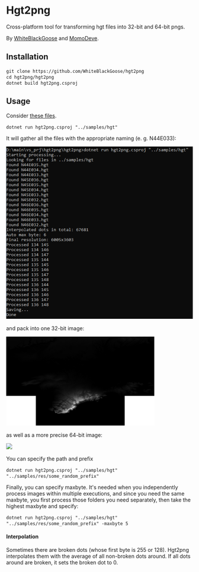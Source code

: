 # Hgt2png

Cross-platform tool for transforming hgt files into 32-bit and 64-bit pngs.

By <a href="https://github.com/WhiteBlackGoose">WhiteBlackGoose</a> and <a href="https://github.com/MomoDeve">MomoDeve</a>.

## Installation

```
git clone https://github.com/WhiteBlackGoose/hgt2png
cd hgt2png/hgt2png
dotnet build hgt2png.csproj
```

## Usage


Consider <a href="./samples/hgt">these files</a>.

```
dotnet run hgt2png.csproj "../samples/hgt"
```

It will gather all the files with the appropriate naming (e. g. N44E033):

<img src="./samples/screenshot.png">

and pack into one 32-bit image:

<img src="./samples/hgt/resN44E036-N46E032_32bit.png" width="400px">

as well as a more precise 64-bit image:

<img src="./samples/hgt/resN44E036-N46E032_64bit.png" width="400px">

You can specify the path and prefix

```
dotnet run hgt2png.csproj "../samples/hgt" "../samples/res/some_random_prefix"
```

Finally, you can specify maxbyte. It's needed when you independently process images within multiple executions, and since you need the same
maxbyte, you first process those folders you need separately, then take the highest maxbyte and specify:

```
dotnet run hgt2png.csproj "../samples/hgt" "../samples/res/some_random_prefix" -maxbyte 5
```

#### Interpolation

Sometimes there are broken dots (whose first byte is 255 or 128). Hgt2png interpolates them with the average of all non-broken dots around. If all dots around are broken,
it sets the broken dot to 0.